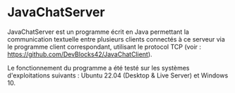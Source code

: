 # JavaChatServer

JavaChatServer est un programme écrit en Java permettant la communication textuelle entre plusieurs clients connectés à ce serveur via le programme client correspondant, utilisant le protocol TCP (voir : https://github.com/DevBlocks42/JavaChatClient).

Le fonctionnement du programme a été testé sur les systèmes d'exploitations suivants : Ubuntu 22.04 (Desktop & Live Server) et Windows 10.

